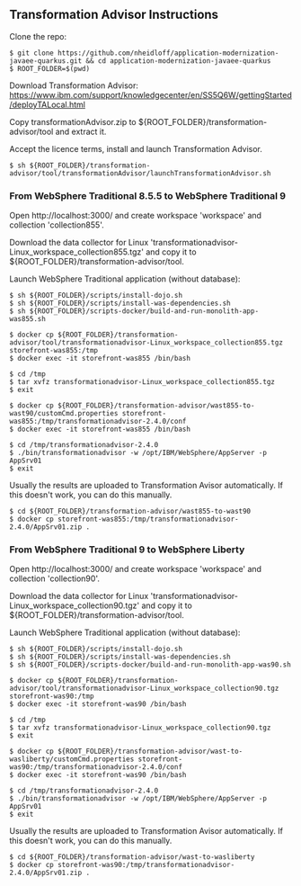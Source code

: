 ## Transformation Advisor Instructions

Clone the repo:

```
$ git clone https://github.com/nheidloff/application-modernization-javaee-quarkus.git && cd application-modernization-javaee-quarkus
$ ROOT_FOLDER=$(pwd)
```

Download Transformation Advisor: https://www.ibm.com/support/knowledgecenter/en/SS5Q6W/gettingStarted/deployTALocal.html

Copy transformationAdvisor.zip to ${ROOT_FOLDER}/transformation-advisor/tool and extract it.

Accept the licence terms, install and launch Transformation Advisor.

```
$ sh ${ROOT_FOLDER}/transformation-advisor/tool/transformationAdvisor/launchTransformationAdvisor.sh
```


### From WebSphere Traditional 8.5.5 to WebSphere Traditional 9

Open http://localhost:3000/ and create workspace 'workspace' and collection 'collection855'.

Download the data collector for Linux 'transformationadvisor-Linux_workspace_collection855.tgz' and copy it to ${ROOT_FOLDER}/transformation-advisor/tool.

Launch WebSphere Traditional application (without database):

```
$ sh ${ROOT_FOLDER}/scripts/install-dojo.sh
$ sh ${ROOT_FOLDER}/scripts/install-was-dependencies.sh
$ sh ${ROOT_FOLDER}/scripts-docker/build-and-run-monolith-app-was855.sh
```

```
$ docker cp ${ROOT_FOLDER}/transformation-advisor/tool/transformationadvisor-Linux_workspace_collection855.tgz storefront-was855:/tmp
$ docker exec -it storefront-was855 /bin/bash
```

```
$ cd /tmp
$ tar xvfz transformationadvisor-Linux_workspace_collection855.tgz
$ exit
```

```
$ docker cp ${ROOT_FOLDER}/transformation-advisor/wast855-to-wast90/customCmd.properties storefront-was855:/tmp/transformationadvisor-2.4.0/conf
$ docker exec -it storefront-was855 /bin/bash
```

```
$ cd /tmp/transformationadvisor-2.4.0
$ ./bin/transformationadvisor -w /opt/IBM/WebSphere/AppServer -p AppSrv01
$ exit
```

Usually the results are uploaded to Transformation Avisor automatically. If this doesn't work, you can do this manually.

```
$ cd ${ROOT_FOLDER}/transformation-advisor/wast855-to-wast90
$ docker cp storefront-was855:/tmp/transformationadvisor-2.4.0/AppSrv01.zip .
```


### From WebSphere Traditional 9 to WebSphere Liberty

Open http://localhost:3000/ and create workspace 'workspace' and collection 'collection90'.

Download the data collector for Linux 'transformationadvisor-Linux_workspace_collection90.tgz' and copy it to ${ROOT_FOLDER}/transformation-advisor/tool.

Launch WebSphere Traditional application (without database):

```
$ sh ${ROOT_FOLDER}/scripts/install-dojo.sh
$ sh ${ROOT_FOLDER}/scripts/install-was-dependencies.sh
$ sh ${ROOT_FOLDER}/scripts-docker/build-and-run-monolith-app-was90.sh
```

```
$ docker cp ${ROOT_FOLDER}/transformation-advisor/tool/transformationadvisor-Linux_workspace_collection90.tgz storefront-was90:/tmp
$ docker exec -it storefront-was90 /bin/bash
```

```
$ cd /tmp
$ tar xvfz transformationadvisor-Linux_workspace_collection90.tgz
$ exit
```

```
$ docker cp ${ROOT_FOLDER}/transformation-advisor/wast-to-wasliberty/customCmd.properties storefront-was90:/tmp/transformationadvisor-2.4.0/conf
$ docker exec -it storefront-was90 /bin/bash
```

```
$ cd /tmp/transformationadvisor-2.4.0
$ ./bin/transformationadvisor -w /opt/IBM/WebSphere/AppServer -p AppSrv01
$ exit
```

Usually the results are uploaded to Transformation Avisor automatically. If this doesn't work, you can do this manually.

```
$ cd ${ROOT_FOLDER}/transformation-advisor/wast-to-wasliberty
$ docker cp storefront-was90:/tmp/transformationadvisor-2.4.0/AppSrv01.zip .
```
